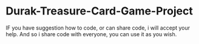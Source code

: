 # Durak-Treasure-Card-Game-Project
IF you have suggestion how to code, or can share code, i will accept your help. And so i share code with everyone, you can use it as you wish.
